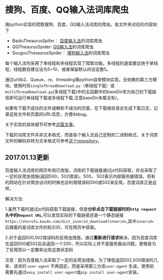 ﻿# 搜狗、百度、QQ输入法词库爬虫

用python实现的爬取搜狗、百度、QQ输入法词库的爬虫。各文件夹对应的内容如下

- BaiduTheaurusSpifer： [百度输入法][1]的词库爬虫
- QQTheaurusSpider: [QQ输入法][2]的词库爬虫
- SougouThesaurusSpider： [搜狗输入法][3]的词库爬虫


每个输入法均采用了单线程和多线程实现了爬取功能。多线程的速度要远快于单线程，线程数目建议设为5~10，或者保留默认的设定数5。

通过urllib2、Queue、re、threading等python自带模块实现，无依赖的第三方模块。使用时将`singleThreadDownload.py`（单线程下载）或 `multiThreadDownload.py`(多线程下载)中的主函数中的baseDir改为自己的下载路径即可运行单线程下载或多线程下载,注意baseDir末尾没有/。

如果有下载不成功的文件或解析不成功的页面，在下载根目录会生成下载日志，记录这些文件和页面的URL信息，方便debug。

关于实现的具体细节可参考[这篇文章][4]。

下载的词库文件并非文本格式，而是各个输入法自己定制的二进制格式，关于词库文件的解码并转为文本格式可参考[这个repository][5]。



## 2017.01.13更新

百度输入法词库的网页布局已改版，词库的下载链接通过js代码获取，并且采取了一定的反爬虫措施(返回500，502错误)。500， 502表示内部服务器错误，但有的网站在针对爬虫访问的时候也会利用错误码500或502来反爬，百度词库正是这样。

解决方法:

1.虽然下载时通过js代码获取下载链接，但是**分析点击下载链接时的`http request`头中的`Request URL`**,可以发现实际的下载链接还是一个静态链接`https://shurufa.baidu.com/dict_innerid_download?innerid=`,其中`innerid=`后跟着的是词库文件的标示ID，可在网页中获取。

2.对于返回500,502错误码的反爬虫措施，通过**重新进行请求**解决，因为百度词库在返回500或502后会返回一个200，所以实际上并不是服务器出问题，更像是为了反爬而以一定概率出现这类状态码

注意：因为百度输入法采取了一定的反爬虫措施，为了降低返回502,500错误的几率，请求的 `user-agent` 不再固定，而是采用第三方库`user-agent` 生成，使用前需要先通过`easy_install user-agent`或`pip install user-agent`安装。

[1]: http://shurufa.baidu.com/dict.html
[2]: http://dict.qq.pinyin.cn/
[3]: http://pinyin.sogou.com/dict/
[4]: http://wulc.me/2016/03/27/%E6%90%9C%E7%8B%97%E3%80%81%E7%99%BE%E5%BA%A6%E3%80%81QQ%E8%BE%93%E5%85%A5%E6%B3%95%E7%9A%84%E8%AF%8D%E5%BA%93%E7%88%AC%E8%99%AB/
[5]: https://github.com/WuLC/ThesaurusParser

